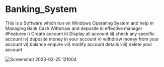 # Banking_System
This is a Software which run on Windows Operating System and help in Managing Bank Cash Withdraw and deposite in effective manager
#Features 
i) Create account
ii) Display all account
iii) check any specific account
iv) deposite money in your account
v) withdraw money from your account
vi) balance enquire
vii) modify account details
viii) delete your account



![Screenshot 2023-02-25 121004](https://user-images.githubusercontent.com/82315142/221343036-26ce7bcb-0502-4dbf-83ff-b8bb8427daf9.png)
